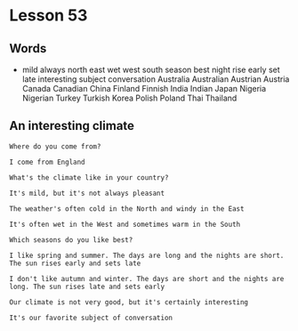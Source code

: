 # Lesson 53

## Words

- mild always north east wet west south season best night rise early set late interesting subject conversation Australia Australian Austrian Austria Canada Canadian China Finland Finnish India Indian Japan Nigeria Nigerian Turkey Turkish Korea Polish Poland Thai Thailand

## An interesting climate

```
Where do you come from?

I come from England

What's the climate like in your country?

It's mild, but it's not always pleasant

The weather's often cold in the North and windy in the East

It's often wet in the West and sometimes warm in the South

Which seasons do you like best?

I like spring and summer. The days are long and the nights are short. The sun rises early and sets late

I don't like autumn and winter. The days are short and the nights are long. The sun rises late and sets early

Our climate is not very good, but it's certainly interesting

It's our favorite subject of conversation
```
